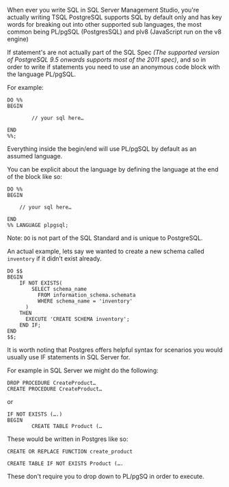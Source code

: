 <!--Title:If Statements-->
<!--Url:if-statements-->

When ever you write SQL in SQL Server Management Studio, you're actually writing TSQL PostgreSQL supports SQL by default only and has key words for breaking out into other supported sub languages, the most common being PL/pgSQL (PostgresSQL) and plv8 (JavaScript run on the v8 engine)

If statement's are not actually part of the SQL Spec *(The supported version of PostgreSQL 9.5 onwards supports most of the 2011 spec)*, and so in order to write if statements you need to use an anonymous code block with the language PL/pgSQL.

For example:

    DO %%
    BEGIN

            // your sql here…

    END
    %%;

Everything inside the begin/end will use PL/pgSQL by default as an assumed language.

You can be explicit about the language by defining the language at the end of the block like so:

    DO %%
    BEGIN

        // your sql here…

    END
    %% LANGUAGE plpgsql;

Note: `DO` is not part of the SQL Standard and is unique to PostgreSQL.

An actual example, lets say we wanted to create a new schema called `inventory` if it didn’t exist already.

    DO $$
    BEGIN
        IF NOT EXISTS(
            SELECT schema_name
              FROM information_schema.schemata
              WHERE schema_name = 'inventory'
          )
        THEN
          EXECUTE 'CREATE SCHEMA inventory';
        END IF;
    END
    $$;

It is worth noting that Postgres offers helpful syntax for scenarios you would usually use IF statements in SQL Server for.

For example in SQL Server we might do the following:

    DROP PROCEDURE CreateProduct…
    CREATE PROCEDURE CreateProduct…

or

    IF NOT EXISTS (….)
    BEGIN
            CREATE TABLE Product (…

These would be written in Postgres like so:

    CREATE OR REPLACE FUNCTION create_product

    CREATE TABLE IF NOT EXISTS Product (….

These don't require you to drop down to PL/pgSQ in order to execute.
